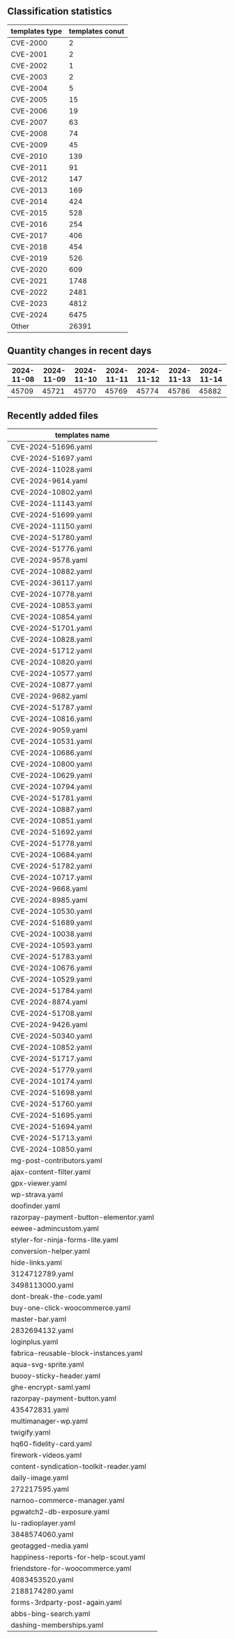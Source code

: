 ## Classification statistics
| templates type | templates conut | 
| --- | --- |
| CVE-2000 | 2 |
| CVE-2001 | 2 |
| CVE-2002 | 1 |
| CVE-2003 | 2 |
| CVE-2004 | 5 |
| CVE-2005 | 15 |
| CVE-2006 | 19 |
| CVE-2007 | 63 |
| CVE-2008 | 74 |
| CVE-2009 | 45 |
| CVE-2010 | 139 |
| CVE-2011 | 91 |
| CVE-2012 | 147 |
| CVE-2013 | 169 |
| CVE-2014 | 424 |
| CVE-2015 | 528 |
| CVE-2016 | 254 |
| CVE-2017 | 406 |
| CVE-2018 | 454 |
| CVE-2019 | 526 |
| CVE-2020 | 609 |
| CVE-2021 | 1748 |
| CVE-2022 | 2481 |
| CVE-2023 | 4812 |
| CVE-2024 | 6475 |
| Other | 26391 |
## Quantity changes in recent days
|2024-11-08 | 2024-11-09 | 2024-11-10 | 2024-11-11 | 2024-11-12 | 2024-11-13 | 2024-11-14|
|--- | ------ | ------ | ------ | ------ | ------ | ---|
|45709 | 45721 | 45770 | 45769 | 45774 | 45786 | 45882|
## Recently added files
| templates name | 
| --- |
| CVE-2024-51696.yaml |
| CVE-2024-51697.yaml |
| CVE-2024-11028.yaml |
| CVE-2024-9614.yaml |
| CVE-2024-10802.yaml |
| CVE-2024-11143.yaml |
| CVE-2024-51699.yaml |
| CVE-2024-11150.yaml |
| CVE-2024-51780.yaml |
| CVE-2024-51776.yaml |
| CVE-2024-9578.yaml |
| CVE-2024-10882.yaml |
| CVE-2024-36117.yaml |
| CVE-2024-10778.yaml |
| CVE-2024-10853.yaml |
| CVE-2024-10854.yaml |
| CVE-2024-51701.yaml |
| CVE-2024-10828.yaml |
| CVE-2024-51712.yaml |
| CVE-2024-10820.yaml |
| CVE-2024-10577.yaml |
| CVE-2024-10877.yaml |
| CVE-2024-9682.yaml |
| CVE-2024-51787.yaml |
| CVE-2024-10816.yaml |
| CVE-2024-9059.yaml |
| CVE-2024-10531.yaml |
| CVE-2024-10686.yaml |
| CVE-2024-10800.yaml |
| CVE-2024-10629.yaml |
| CVE-2024-10794.yaml |
| CVE-2024-51781.yaml |
| CVE-2024-10887.yaml |
| CVE-2024-10851.yaml |
| CVE-2024-51692.yaml |
| CVE-2024-51778.yaml |
| CVE-2024-10684.yaml |
| CVE-2024-51782.yaml |
| CVE-2024-10717.yaml |
| CVE-2024-9668.yaml |
| CVE-2024-8985.yaml |
| CVE-2024-10530.yaml |
| CVE-2024-51689.yaml |
| CVE-2024-10038.yaml |
| CVE-2024-10593.yaml |
| CVE-2024-51783.yaml |
| CVE-2024-10676.yaml |
| CVE-2024-10529.yaml |
| CVE-2024-51784.yaml |
| CVE-2024-8874.yaml |
| CVE-2024-51708.yaml |
| CVE-2024-9426.yaml |
| CVE-2024-50340.yaml |
| CVE-2024-10852.yaml |
| CVE-2024-51717.yaml |
| CVE-2024-51779.yaml |
| CVE-2024-10174.yaml |
| CVE-2024-51698.yaml |
| CVE-2024-51760.yaml |
| CVE-2024-51695.yaml |
| CVE-2024-51694.yaml |
| CVE-2024-51713.yaml |
| CVE-2024-10850.yaml |
| mg-post-contributors.yaml |
| ajax-content-filter.yaml |
| gpx-viewer.yaml |
| wp-strava.yaml |
| doofinder.yaml |
| razorpay-payment-button-elementor.yaml |
| eewee-admincustom.yaml |
| styler-for-ninja-forms-lite.yaml |
| conversion-helper.yaml |
| hide-links.yaml |
| 3124712789.yaml |
| 3498113000.yaml |
| dont-break-the-code.yaml |
| buy-one-click-woocommerce.yaml |
| master-bar.yaml |
| 2832694132.yaml |
| loginplus.yaml |
| fabrica-reusable-block-instances.yaml |
| aqua-svg-sprite.yaml |
| buooy-sticky-header.yaml |
| ghe-encrypt-saml.yaml |
| razorpay-payment-button.yaml |
| 435472831.yaml |
| multimanager-wp.yaml |
| twigify.yaml |
| hq60-fidelity-card.yaml |
| firework-videos.yaml |
| content-syndication-toolkit-reader.yaml |
| daily-image.yaml |
| 272217595.yaml |
| narnoo-commerce-manager.yaml |
| pgwatch2-db-exposure.yaml |
| lu-radioplayer.yaml |
| 3848574060.yaml |
| geotagged-media.yaml |
| happiness-reports-for-help-scout.yaml |
| friendstore-for-woocommerce.yaml |
| 4083453520.yaml |
| 2188174280.yaml |
| forms-3rdparty-post-again.yaml |
| abbs-bing-search.yaml |
| dashing-memberships.yaml |
